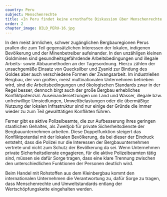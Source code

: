 ```yaml
---
country: Peru
subject: Menschenrechte
title: «In Peru findet keine ernsthafte Diskussion über Menschenrechte statt»
order: 2
chapter_image: BILD_PERU-16.jpg
---
```

<div class="content" markdown="1">
In den meist ärmlichen, schwer zugänglichen Bergbauregionen Perus prallen die zum Teil gegensätzlichen Interessen der lokalen, indigenen Bevölkerung und der Minenbetreiber aufeinander. In den unzähligen kleinen Goldminen sind gesundheitsgefährdende Arbeitsbedingungen und illegale Arbeits- sowie Abbaumethoden an der Tagesordnung. Hierzu zählen der unsachgemäße Einsatz von Quecksilber und Zyanid zur Bindung des Goldes aber auch verschiedene Formen der Zwangsarbeit. Im industriellen Bergbau, der von großen, meist multinationalen Unternehmen betrieben wird, sind die Arbeitsbedingungen und ökologischen Standards zwar in der Regel besser, dennoch birgt auch der große Bergbau erhebliches Konfliktpotenzial. Auseinandersetzungen um Land und Wasser, illegale bzw. unfreiwillige Umsiedlungen, Umweltbelastungen oder die übermäßige Nutzung der lokalen Infrastruktur sind nur einige der Gründe die immer wieder zu zum Teil gewalttätigen Konflikten führen.

Ferner gibt es aktive Polizeibeamte, die zur Aufbesserung ihres geringen staatlichen Gehaltes, als Zweitjob für private Sicherheitsdienste der Bergbauunternehmen arbeiten. Diese Doppelfunktion steigert das Konfliktpotential mit der lokalen Bevölkerung, da bei dieser der Eindruck entsteht, dass die Polizei nur die Interessen der Bergbauunternehmen vertrete und nicht zum Schutz der Bevölkerung da sei. Wenn Unternehmen private Sicherheitsdienste engagieren, für die aktive Polizeibeamten tätig sind, müssen sie dafür Sorge tragen, dass eine klare Trennung zwischen den unterschiedlichen Funktionen der Personen deutlich wird.

Beim Handel mit Rohstoffen aus dem Kleinbergbau kommt den internationalen Unternehmen die Verantwortung zu, dafür Sorge zu tragen, dass Menschenrechte und Umweltstandards entlang der Wertschöpfungskette eingehalten werden.
</div>
